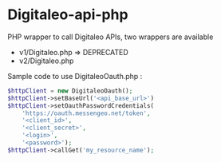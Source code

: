 # Digitaleo-api-php

PHP wrapper to call Digitaleo APIs, two wrappers are available

 * v1/Digitaleo.php => DEPRECATED
 * v2/Digitaleo.php

Sample code to use DigitaleoOauth.php :

```php
$httpClient = new DigitaleoOauth();
$httpClient->setBaseUrl('<api_base_url>')
$httpClient->setOauthPasswordCredentials(
    'https://oauth.messengeo.net/token',
    '<client_id>',
    '<client_secret>',
    '<login>',
    '<password>');
$httpClient->callGet('my_resource_name');
```
